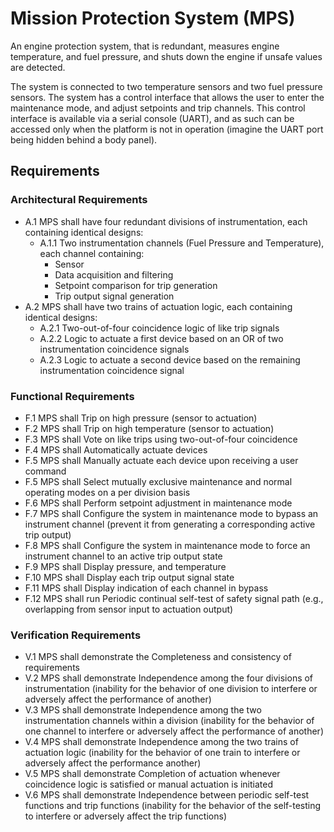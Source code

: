 # Mission Protection System (MPS)

An engine protection system, that is redundant, measures engine temperature, and fuel pressure, and shuts down the engine if unsafe values are detected.

The system is connected to two temperature sensors and two fuel pressure sensors. The system has a control interface that allows the user to enter the maintenance mode, and adjust setpoints and trip channels. This control interface is available via a serial console (UART), and as such can be accessed only when the platform is not in operation (imagine the UART port being hidden behind a body panel).

## Requirements

### Architectural Requirements

* A.1 MPS shall have four redundant divisions of instrumentation, each containing identical designs:
    * A.1.1 Two instrumentation channels (Fuel Pressure and Temperature), each channel containing:
      * Sensor
      * Data acquisition and filtering
      * Setpoint comparison for trip generation
      * Trip output signal generation
* A.2 MPS shall have two trains of actuation logic, each containing identical designs:
    * A.2.1 Two-out-of-four coincidence logic of like trip signals
    * A.2.2 Logic to actuate a first device based on an OR of two instrumentation coincidence signals
    * A.2.3 Logic to actuate a second device based on the remaining instrumentation coincidence signal

### Functional Requirements

* F.1 MPS shall Trip on high pressure (sensor to actuation)
* F.2 MPS shall Trip on high temperature (sensor to actuation)
* F.3 MPS shall Vote on like trips using two-out-of-four coincidence
* F.4 MPS shall Automatically actuate devices
* F.5 MPS shall Manually actuate each device upon receiving a user command
* F.5 MPS shall Select mutually exclusive maintenance and normal operating modes on a per division basis
* F.6 MPS shall Perform setpoint adjustment in maintenance mode
* F.7 MPS shall Configure the system in maintenance mode to bypass an instrument channel (prevent it from generating a corresponding active trip output)
* F.8 MPS shall Configure the system in maintenance mode to force an instrument channel to an active trip output state
* F.9 MPS shall Display pressure, and temperature
* F.10 MPS shall Display each trip output signal state
* F.11 MPS shall Display indication of each channel in bypass
* F.12 MPS shall run Periodic continual self-test of safety signal path (e.g., overlapping from sensor input to actuation output)

### Verification Requirements

* V.1 MPS shall demonstrate the Completeness and consistency of requirements
* V.2 MPS shall demonstrate Independence among the four divisions of instrumentation (inability for the behavior of one division to interfere or adversely affect the performance of another)
* V.3 MPS shall demonstrate Independence among the two instrumentation channels within a division (inability for the behavior of one channel to interfere or adversely affect the performance of another)
* V.4 MPS shall demonstrate Independence among the two trains of actuation logic (inability for the behavior of one train to interfere or adversely affect the performance another)
* V.5 MPS shall demonstrate Completion of actuation whenever coincidence logic is satisfied or manual actuation is initiated
* V.6 MPS shall demonstrate Independence between periodic self-test functions and trip functions (inability for the behavior of the self-testing to interfere or adversely affect the trip functions)
